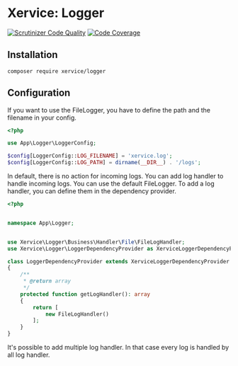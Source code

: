 Xervice: Logger
========

[![Scrutinizer Code Quality](https://scrutinizer-ci.com/g/xervice/logger/badges/quality-score.png?b=master)](https://scrutinizer-ci.com/g/xervice/logger/?branch=master)
[![Code Coverage](https://scrutinizer-ci.com/g/xervice/logger/badges/coverage.png?b=master)](https://scrutinizer-ci.com/g/xervice/logger/?branch=master)


Installation
-----------------
```
composer require xervice/logger
```

Configuration
-----------------
If you want to use the FileLogger, you have to define the path and the filename in your config.

```php
<?php

use App\Logger\LoggerConfig;

$config[LoggerConfig::LOG_FILENAME] = 'xervice.log';
$config[LoggerConfig::LOG_PATH] = dirname(__DIR__) . '/logs';
```

In default, there is no action for incoming logs. You can add log handler to handle incoming logs.
You can use the default FileLogger. To add a log handler, you can define them in the dependency provider.

```php
<?php


namespace App\Logger;


use Xervice\Logger\Business\Handler\File\FileLogHandler;
use Xervice\Logger\LoggerDependencyProvider as XerviceLoggerDependencyProvider;

class LoggerDependencyProvider extends XerviceLoggerDependencyProvider
{
    /**
     * @return array
     */
    protected function getLogHandler(): array
    {
        return [
            new FileLogHandler()
        ];
    }
}
```

It's possible to add multiple log handler. In that case every log is handled by all log handler.